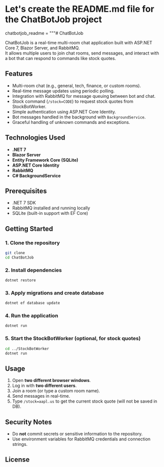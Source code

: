 # Let's create the README.md file for the ChatBotJob project

chatbotjob_readme = """# ChatBotJob

ChatBotJob is a real-time multi-room chat application built with ASP.NET Core 7, Blazor Server, and RabbitMQ.  
It allows multiple users to join chat rooms, send messages, and interact with a bot that can respond to commands like stock quotes.

## Features

- Multi-room chat (e.g., general, tech, finance, or custom rooms).
- Real-time message updates using periodic polling.
- Integration with RabbitMQ for message queuing between bot and chat.
- Stock command (`/stock=CODE`) to request stock quotes from StockBotWorker.
- Simple authentication using ASP.NET Core Identity.
- Bot messages handled in the background with `BackgroundService`.
- Graceful handling of unknown commands and exceptions.

## Technologies Used

- **.NET 7**
- **Blazor Server**
- **Entity Framework Core (SQLite)**
- **ASP.NET Core Identity**
- **RabbitMQ**
- **C# BackgroundService**

## Prerequisites

- .NET 7 SDK
- RabbitMQ installed and running locally
- SQLite (built-in support with EF Core)

## Getting Started

### 1. Clone the repository
```bash
git clone 
cd ChatBotJob
```

### 2. Install dependencies
```bash
dotnet restore
```

### 3. Apply migrations and create database
```bash
dotnet ef database update
```

### 4. Run the application
```bash
dotnet run
```

### 5. Start the StockBotWorker (optional, for stock quotes)
```bash
cd ../StockBotWorker
dotnet run
```

## Usage

1. Open **two different browser windows**.
2. Log in with **two different users**.
3. Join a room (or type a custom room name).
4. Send messages in real-time.
5. Type `/stock=aapl.us` to get the current stock quote (will not be saved in DB).

## Security Notes

- Do **not** commit secrets or sensitive information to the repository.
- Use environment variables for RabbitMQ credentials and connection strings.

## License
